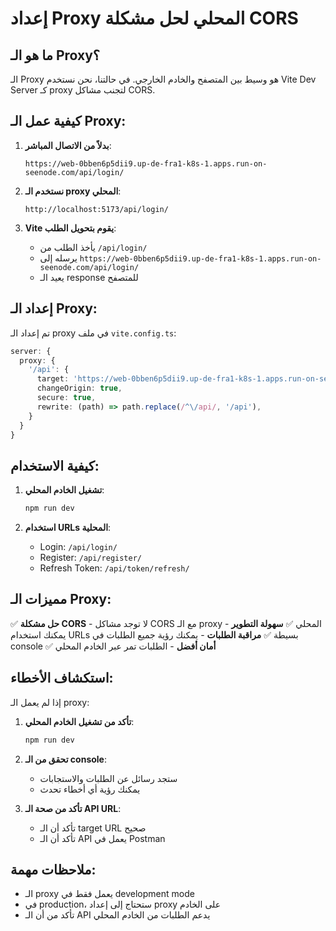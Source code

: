 # إعداد Proxy المحلي لحل مشكلة CORS

## ما هو الـ Proxy؟

الـ Proxy هو وسيط بين المتصفح والخادم الخارجي. في حالتنا، نحن نستخدم Vite Dev Server كـ proxy لتجنب مشاكل CORS.

## كيفية عمل الـ Proxy:

1. **بدلاً من الاتصال المباشر**:
   ```
   https://web-0bben6p5dii9.up-de-fra1-k8s-1.apps.run-on-seenode.com/api/login/
   ```

2. **نستخدم الـ proxy المحلي**:
   ```
   http://localhost:5173/api/login/
   ```

3. **Vite يقوم بتحويل الطلب**:
   - يأخذ الطلب من `/api/login/`
   - يرسله إلى `https://web-0bben6p5dii9.up-de-fra1-k8s-1.apps.run-on-seenode.com/api/login/`
   - يعيد الـ response للمتصفح

## إعداد الـ Proxy:

تم إعداد الـ proxy في ملف `vite.config.ts`:

```typescript
server: {
  proxy: {
    '/api': {
      target: 'https://web-0bben6p5dii9.up-de-fra1-k8s-1.apps.run-on-seenode.com',
      changeOrigin: true,
      secure: true,
      rewrite: (path) => path.replace(/^\/api/, '/api'),
    }
  }
}
```

## كيفية الاستخدام:

1. **تشغيل الخادم المحلي**:
   ```bash
   npm run dev
   ```

2. **استخدام URLs المحلية**:
   - Login: `/api/login/`
   - Register: `/api/register/`
   - Refresh Token: `/api/token/refresh/`

## مميزات الـ Proxy:

✅ **حل مشكلة CORS** - لا توجد مشاكل CORS مع الـ proxy المحلي
✅ **سهولة التطوير** - يمكنك استخدام URLs بسيطة
✅ **مراقبة الطلبات** - يمكنك رؤية جميع الطلبات في console
✅ **أمان أفضل** - الطلبات تمر عبر الخادم المحلي

## استكشاف الأخطاء:

إذا لم يعمل الـ proxy:

1. **تأكد من تشغيل الخادم المحلي**:
   ```bash
   npm run dev
   ```

2. **تحقق من الـ console**:
   - ستجد رسائل عن الطلبات والاستجابات
   - يمكنك رؤية أي أخطاء تحدث

3. **تأكد من صحة الـ API URL**:
   - تأكد أن الـ target URL صحيح
   - تأكد أن الـ API يعمل في Postman

## ملاحظات مهمة:

- الـ proxy يعمل فقط في development mode
- في production، ستحتاج إلى إعداد proxy على الخادم
- تأكد من أن الـ API يدعم الطلبات من الخادم المحلي 